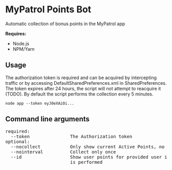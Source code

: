 # MyPatrol Points Bot

Automatic collection of bonus points in the MyPatrol app

**Requires:**  

- Node.js
- NPM/Yarn

## Usage

The authorization token is required and can be acquired by intercepting traffic or by accessing DefaultSharedPreferences.xml in SharedPreferences.
The token expires after 24 hours, the script will not attempt to reacquire it (TODO).
By default the script performs the collection every 5 minutes.

    node app --token eyJ0eXAiOi...

## Command line arguments

<pre>
required:
  --token               The Authorization token
optional:
  --nocollect           Only show current Active Points, no collection is performed
  --nointerval          Collect only once
  --id                  Show user points for provided user id, no other action
                        is performed
</pre>